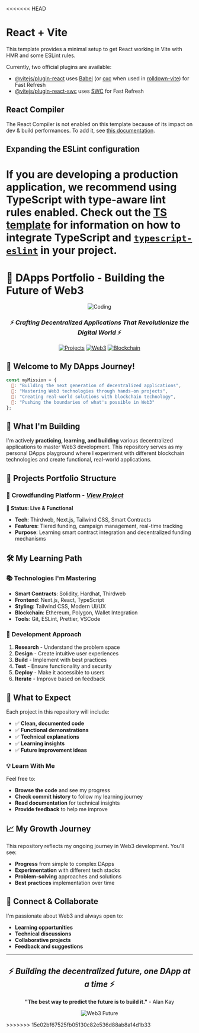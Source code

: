 <<<<<<< HEAD
# React + Vite

This template provides a minimal setup to get React working in Vite with HMR and some ESLint rules.

Currently, two official plugins are available:

- [@vitejs/plugin-react](https://github.com/vitejs/vite-plugin-react/blob/main/packages/plugin-react) uses [Babel](https://babeljs.io/) (or [oxc](https://oxc.rs) when used in [rolldown-vite](https://vite.dev/guide/rolldown)) for Fast Refresh
- [@vitejs/plugin-react-swc](https://github.com/vitejs/vite-plugin-react/blob/main/packages/plugin-react-swc) uses [SWC](https://swc.rs/) for Fast Refresh

## React Compiler

The React Compiler is not enabled on this template because of its impact on dev & build performances. To add it, see [this documentation](https://react.dev/learn/react-compiler/installation).

## Expanding the ESLint configuration

If you are developing a production application, we recommend using TypeScript with type-aware lint rules enabled. Check out the [TS template](https://github.com/vitejs/vite/tree/main/packages/create-vite/template-react-ts) for information on how to integrate TypeScript and [`typescript-eslint`](https://typescript-eslint.io) in your project.
=======
# 🚀 DApps Portfolio - Building the Future of Web3

<div align="center">

![Coding](https://media.giphy.com/media/ZVik7pBtu9dNS/giphy.gif)

### ⚡ *Crafting Decentralized Applications That Revolutionize the Digital World* ⚡

[![Projects](https://img.shields.io/badge/🚀-Live_Projects-orange?style=for-the-badge)](https://github.com/RogerZoe/DApps)
[![Web3](https://img.shields.io/badge/🌐-Web3_Enabled-blue?style=for-the-badge)](https://github.com/RogerZoe/DApps)
[![Blockchain](https://img.shields.io/badge/⛓️-Blockchain-black?style=for-the-badge)](https://github.com/RogerZoe/DApps)

</div>

## 🌟 Welcome to My DApps Journey!

```javascript
const myMission = {
  💫: "Building the next generation of decentralized applications",
  🎯: "Mastering Web3 technologies through hands-on projects", 
  🚀: "Creating real-world solutions with blockchain technology",
  🌈: "Pushing the boundaries of what's possible in Web3"
};
```

## 🎯 **What I'm Building**

I'm actively **practicing, learning, and building** various decentralized applications to master Web3 development. This repository serves as my personal DApps playground where I experiment with different blockchain technologies and create functional, real-world applications.

## 📁 Projects Portfolio Structure

### 🎪 **Crowdfunding Platform** - *[View Project](Crowdfunding/)*
**🚀 Status: Live & Functional**
- **Tech**: Thirdweb, Next.js, Tailwind CSS, Smart Contracts
- **Features**: Tiered funding, campaign management, real-time tracking
- **Purpose**: Learning smart contract integration and decentralized funding mechanisms





## 🛠️ **My Learning Path**

### 📚 **Technologies I'm Mastering**
- **Smart Contracts**: Solidity, Hardhat, Thirdweb
- **Frontend**: Next.js, React, TypeScript
- **Styling**: Tailwind CSS, Modern UI/UX
- **Blockchain**: Ethereum, Polygon, Wallet Integration
- **Tools**: Git, ESLint, Prettier, VSCode

### 🎯 **Development Approach**
1. **Research** - Understand the problem space
2. **Design** - Create intuitive user experiences
3. **Build** - Implement with best practices
4. **Test** - Ensure functionality and security
5. **Deploy** - Make it accessible to users
6. **Iterate** - Improve based on feedback

## 🌈 **What to Expect**

Each project in this repository will include:
- ✅ **Clean, documented code**
- ✅ **Functional demonstrations**
- ✅ **Technical explanations**
- ✅ **Learning insights**
- ✅ **Future improvement ideas**



### 💡 **Learn With Me**
Feel free to:
- **Browse the code** and see my progress
- **Check commit history** to follow my learning journey
- **Read documentation** for technical insights
- **Provide feedback** to help me improve

## 📈 **My Growth Journey**

This repository reflects my ongoing journey in Web3 development. You'll see:
- **Progress** from simple to complex DApps
- **Experimentation** with different tech stacks
- **Problem-solving** approaches and solutions
- **Best practices** implementation over time

## 🤝 **Connect & Collaborate**

I'm passionate about Web3 and always open to:
- **Learning opportunities**
- **Technical discussions**
- **Collaborative projects**
- **Feedback and suggestions**

---

<div align="center">

## ⚡ *Building the decentralized future, one DApp at a time* ⚡

**"The best way to predict the future is to build it."** - Alan Kay

![Web3 Future](https://media.giphy.com/media/26AHPxxnSw1L9T1rW/giphy.gif)

</div>
>>>>>>> 15e02bf67525fb05130c82e536d88ab8a14d1b33
